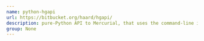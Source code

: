 ```yaml
---
name: python-hgapi
url: https://bitbucket.org/haard/hgapi/
description: pure-Python API to Mercurial, that uses the command-line interface instead of the internal Mercurial API. URL : https://bitbucket.org/haard/hgapi/ Groups : None
group: None
---
```

